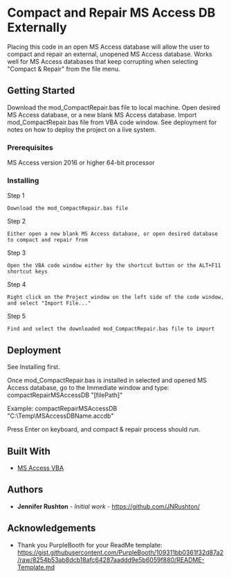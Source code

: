 # Compact and Repair MS Access DB Externally

Placing this code in an open MS Access database will allow the user to compact and repair an external, unopened MS Access database. Works well for MS Access databases that keep corrupting when selecting "Compact & Repair" from the file menu.

## Getting Started

Download the mod_CompactRepair.bas file to local machine. Open desired MS Access database, or a new blank MS Access database. Import mod_CompactRepair.bas file from VBA code window. See deployment for notes on how to deploy the project on a live system.

### Prerequisites

MS Access version 2016 or higher 
64-bit processor

### Installing

Step 1

```
Download the mod_CompactRepair.bas file
```

Step 2

```
Either open a new blank MS Access database, or open desired database to compact and repair from
```

Step 3

```
Open the VBA code window either by the shortcut button or the ALT+F11 shortcut keys
```

Step 4

```
Right click on the Project window on the left side of the code window, and select "Import File..."
```

Step 5

```
Find and select the downloaded mod_CompactRepair.bas file to import
```

## Deployment

See Installing first.

Once mod_CompactRepair.bas is installed in selected and opened MS Access database, go to the Immediate window and type: compactRepairMSAccessDB "[filePath]"

Example: 
compactRepairMSAccessDB "C:\Temp\MSAccessDBName.accdb"

Press Enter on keyboard, and compact & repair process should run.

## Built With

* [MS Access VBA](https://docs.microsoft.com/en-us/office/vba/api/overview/access) 

## Authors

* **Jennifer Rushton** - *Initial work* - https://github.com/JNRushton/

## Acknowledgements

* Thank you PurpleBooth for your ReadMe template: https://gist.githubusercontent.com/PurpleBooth/109311bb0361f32d87a2/raw/8254b53ab8dcb18afc64287aaddd9e5b6059f880/README-Template.md
